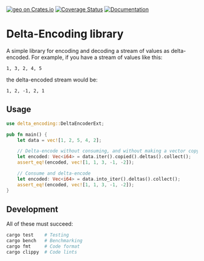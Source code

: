 [![geo on Crates.io](https://img.shields.io/crates/v/delta-encoding.svg)](https://crates.io/crates/delta-encoding)
[![Coverage Status](https://coveralls.io/repos/github/nyurik/delta-encoding/badge.svg)](https://coveralls.io/github/nyurik/delta-encoding)
[![Documentation](https://docs.rs/delta-encoding/badge.svg)](https://docs.rs/delta-encoding)

# Delta-Encoding library

A simple library for encoding and decoding a stream of values as delta-encoded.  For example, if you have a stream of values like this:

```text
1, 3, 2, 4, 5
```

the delta-encoded stream would be:

```text
1, 2, -1, 2, 1
```

## Usage

```rust
use delta_encoding::DeltaEncoderExt;

pub fn main() {
    let data = vec![1, 2, 5, 4, 2];

    // Delta-encode without consuming, and without making a vector copy
    let encoded: Vec<i64> = data.iter().copied().deltas().collect();
    assert_eq!(encoded, vec![1, 1, 3, -1, -2]);

    // Consume and delta-encode
    let encoded: Vec<i64> = data.into_iter().deltas().collect();
    assert_eq!(encoded, vec![1, 1, 3, -1, -2]);
}
```

## Development
All of these must succeed:
```bash
cargo test    # Testing
cargo bench   # Benchmarking
cargo fmt     # Code format
cargo clippy  # Code lints
```
